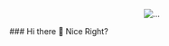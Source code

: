 
<!--![profile](https://user-images.githubusercontent.com/12974904/208202740-ad3a8c60-52ac-4d97-a9de-e8000ab15bb1.gif)-->
<p align="center">
<img src="https://user-images.githubusercontent.com/12974904/208202740-ad3a8c60-52ac-4d97-a9de-e8000ab15bb1.gif" alt="...">
</p>
### Hi there 👋
Nice Right?


<!--
**tall-geese/tall-geese** is a ✨ _special_ ✨ repository because its `README.md` (this file) appears on your GitHub profile.

Here are some ideas to get you started:

- 🔭 I’m currently working on ...
- 🌱 I’m currently learning ...
- 👯 I’m looking to collaborate on ...
- 🤔 I’m looking for help with ...
- 💬 Ask me about ...
- 📫 How to reach me: ...
- 😄 Pronouns: ...
- ⚡ Fun fact: ...
-->
